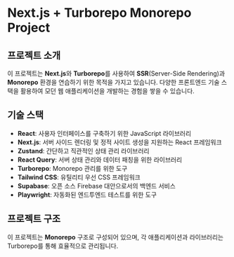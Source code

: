 # Next.js + Turborepo Monorepo Project

## 프로젝트 소개
이 프로젝트는 **Next.js**와 **Turborepo**를 사용하여 **SSR**(Server-Side Rendering)과 **Monorepo** 환경을 연습하기 위한 목적을 가지고 있습니다. 다양한 프론트엔드 기술 스택을 활용하여 모던 웹 애플리케이션을 개발하는 경험을 쌓을 수 있습니다.

## 기술 스택
- **React**: 사용자 인터페이스를 구축하기 위한 JavaScript 라이브러리
- **Next.js**: 서버 사이드 렌더링 및 정적 사이트 생성을 지원하는 React 프레임워크
- **Zustand**: 간단하고 직관적인 상태 관리 라이브러리
- **React Query**: 서버 상태 관리와 데이터 패칭을 위한 라이브러리
- **Turborepo**: Monorepo 관리를 위한 도구
- **Tailwind CSS**: 유틸리티 우선 CSS 프레임워크
- **Supabase**: 오픈 소스 Firebase 대안으로서의 백엔드 서비스
- **Playwright**: 자동화된 엔드투엔드 테스트를 위한 도구

## 프로젝트 구조
이 프로젝트는 **Monorepo** 구조로 구성되어 있으며, 각 애플리케이션과 라이브러리는 Turborepo를 통해 효율적으로 관리됩니다.

